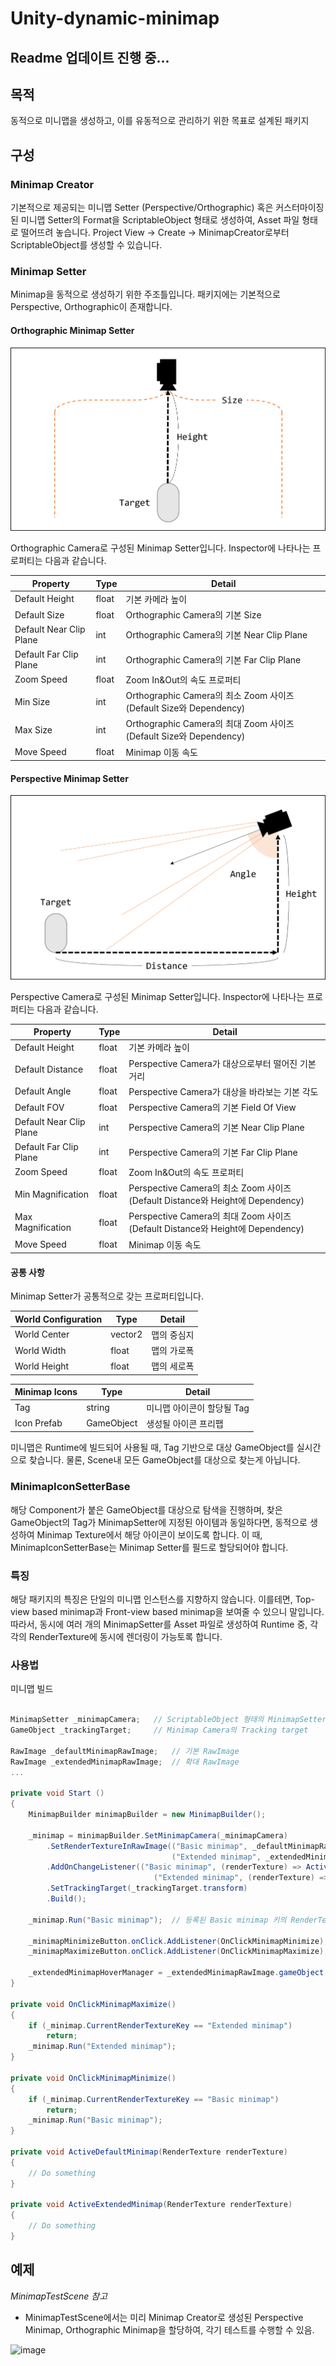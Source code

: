 # Unity-dynamic-minimap

## Readme 업데이트 진행 중...

## 목적

동적으로 미니맵을 생성하고, 이를 유동적으로 관리하기 위한 목표로 설계된 패키지

## 구성

### Minimap Creator

기본적으로 제공되는 미니맵 Setter (Perspective/Orthographic) 혹은 커스터마이징된 미니맵 Setter의 Format을 ScriptableObject 형태로 생성하여, Asset 파일 형태로 떨어뜨려 놓습니다. Project View -> Create -> MinimapCreator로부터 ScriptableObject를 생성할 수 있습니다.

### Minimap Setter

Minimap을 동적으로 생성하기 위한 주조틀입니다. 패키지에는 기본적으로 Perspective, Orthographic이 존재합니다.

#### Orthographic Minimap Setter

![image](./Assets/unity-minimap/Resources/Editor/Minimap/Image/img_orthographic.png)

Orthographic Camera로 구성된 Minimap Setter입니다. Inspector에 나타나는 프로퍼티는 다음과 같습니다.

| Property                | Type  | Detail                                                            |
|-------------------------|-------|-------------------------------------------------------------------|
| Default Height          | float | 기본 카메라 높이                                                   |
| Default Size            | float | Orthographic Camera의 기본 Size                                   |
| Default Near Clip Plane | int   | Orthographic Camera의 기본 Near Clip Plane                        |
| Default Far Clip Plane  | int   | Orthographic Camera의 기본 Far Clip Plane                         |
| Zoom Speed              | float | Zoom In&Out의 속도 프로퍼티                                        |
| Min Size                | int   | Orthographic Camera의 최소 Zoom 사이즈 (Default Size와 Dependency) |
| Max Size                | int   | Orthographic Camera의 최대 Zoom 사이즈 (Default Size와 Dependency) |
| Move Speed              | float | Minimap 이동 속도                                                 |

#### Perspective Minimap Setter

![image](./Assets/unity-minimap/Resources/Editor/Minimap/Image/img_perspective.png)

Perspective Camera로 구성된 Minimap Setter입니다. Inspector에 나타나는 프로퍼티는 다음과 같습니다.

| Property                | Type  | Detail                                                                        |
|-------------------------|-------|-------------------------------------------------------------------------------|
| Default Height          | float | 기본 카메라 높이                                                               |
| Default Distance        | float | Perspective Camera가 대상으로부터 떨어진 기본 거리                              |
| Default Angle           | float | Perspective Camera가 대상을 바라보는 기본 각도                                  |
| Default FOV             | float | Perspective Camera의 기본 Field Of View                                       |
| Default Near Clip Plane | int   | Perspective Camera의 기본 Near Clip Plane                                     |
| Default Far Clip Plane  | int   | Perspective Camera의 기본 Far Clip Plane                                      |
| Zoom Speed              | float | Zoom In&Out의 속도 프로퍼티                                                    |
| Min Magnification       | float | Perspective Camera의 최소 Zoom 사이즈 (Default Distance와 Height에 Dependency) |
| Max Magnification       | float | Perspective Camera의 최대 Zoom 사이즈 (Default Distance와 Height에 Dependency) |
| Move Speed              | float | Minimap 이동 속도                                                             |

#### 공통 사항

Minimap Setter가 공통적으로 갖는 프로퍼티입니다.

| World Configuration | Type    | Detail     |
|---------------------|---------|------------|
| World Center        | vector2 | 맵의 중심지 |
| World Width         | float   | 맵의 가로폭 |
| World Height        | float   | 맵의 세로폭 |

| Minimap Icons | Type       | Detail                   |
|---------------|------------|--------------------------|
| Tag           | string     | 미니맵 아이콘이 할당될 Tag |
| Icon Prefab   | GameObject | 생성될 아이콘 프리팹       |

미니맵은 Runtime에 빌드되어 사용될 때, Tag 기반으로 대상 GameObject를 실시간으로 찾습니다. 물론, Scene내 모든 GameObject를 대상으로 찾는게 아닙니다.

### MinimapIconSetterBase

해당 Component가 붙은 GameObject를 대상으로 탐색을 진행하며, 찾은 GameObject의 Tag가 MinimapSetter에 지정된 아이템과 동일하다면, 동적으로 생성하여 Minimap Texture에서 해당 아이콘이 보이도록 합니다. 이 때, MinimapIconSetterBase는 Minimap Setter를 필드로 할당되어야 합니다.

### 특징

해당 패키지의 특징은 단일의 미니맵 인스턴스를 지향하지 않습니다. 이를테면, Top-view based minimap과 Front-view based minimap을 보여줄 수 있으니 말입니다. 따라서, 동시에 여러 개의 MinimapSetter를 Asset 파일로 생성하여 Runtime 중, 각각의 RenderTexture에 동시에 렌더링이 가능토록 합니다.

### 사용법

미니맵 빌드

```csharp

MinimapSetter _minimapCamera;   // ScriptableObject 형태의 MinimapSetter
GameObject _trackingTarget;     // Minimap Camera의 Tracking target

RawImage _defaultMinimapRawImage;   // 기본 RawImage
RawImage _extendedMinimapRawImage;  // 확대 RawImage
...

private void Start ()
{
    MinimapBuilder minimapBuilder = new MinimapBuilder();

    _minimap = minimapBuilder.SetMinimapCamera(_minimapCamera)
        .SetRenderTextureInRawImage(("Basic minimap", _defaultMinimapRawImage),     // 한 미니맵은 여러 RenderTexture를 가질 수 있음
                                    ("Extended minimap", _extendedMinimapRawImage)) // Basic minimap키와 Extended minimap키의 RenderTexture들이 등록됨
        .AddOnChangeListener(("Basic minimap", (renderTexture) => ActiveDefaultMinimap(renderTexture)), // 각 키의 RenderTexture가 활성화 되었을 때, 발생될 이벤트 등록
                                ("Extended minimap", (renderTexture) => ActiveExtendedMinimap(renderTexture)))
        .SetTrackingTarget(_trackingTarget.transform)
        .Build();

    _minimap.Run("Basic minimap");  // 등록된 Basic minimap 키의 RenderTexture 활성화

    _minimapMinimizeButton.onClick.AddListener(OnClickMinimapMinimize);
    _minimapMaximizeButton.onClick.AddListener(OnClickMinimapMaximize);

    _extendedMinimapHoverManager = _extendedMinimapRawImage.gameObject.AddComponent<RawImageHoverManager>();
}

private void OnClickMinimapMaximize()
{
    if (_minimap.CurrentRenderTextureKey == "Extended minimap")
        return;
    _minimap.Run("Extended minimap");
}

private void OnClickMinimapMinimize()
{
    if (_minimap.CurrentRenderTextureKey == "Basic minimap")
        return;
    _minimap.Run("Basic minimap");
}

private void ActiveDefaultMinimap(RenderTexture renderTexture)
{
    // Do something
}

private void ActiveExtendedMinimap(RenderTexture renderTexture)
{
    // Do something
}

```

## 예제

*MinimapTestScene 참고*

- MinimapTestScene에서는 미리 Minimap Creator로 생성된 Perspective Minimap, Orthographic Minimap을 할당하여, 각기 테스트를 수행할 수 있음.

![image](./Resources/Images/Readme/minimaportho00.gif)